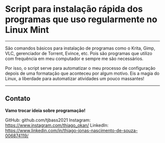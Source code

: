 # Script para instalação rápida dos programas que uso regularmente no  Linux Mint

---

São comandos básicos para instalação de programas como o Krita, Gimp, 
VLC, gerenciador de Torrent, Evince, etc. Pois são programas que utilizo 
com frequência em meu computador e sempre me são necessários.

Por isso, o script serve para automatizar o meu processo de configuração 
depois de uma formatação que aconteceu por algum motivo. Eis a magia 
do Linux, a liberdade para automatizar atividades um pouco massantes!

---

## Contato

**Vamo trocar ideia sobre programação!**

GitHub: github.com/tjbass2021
Instagram: https://www.instagram.com/thiago_okan/
LinkedIn: https://www.linkedin.com/in/thiago-jonas-nascimento-de-souza-006874119/



